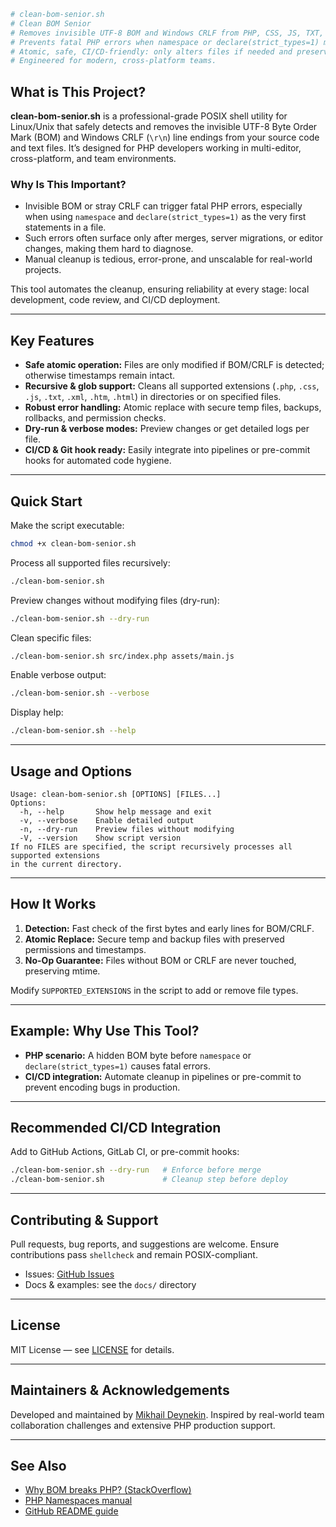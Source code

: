 ```bash
# clean-bom-senior.sh
# Clean BOM Senior
# Removes invisible UTF-8 BOM and Windows CRLF from PHP, CSS, JS, TXT, XML, HTM, and HTML files.
# Prevents fatal PHP errors when namespace or declare(strict_types=1) must be first.
# Atomic, safe, CI/CD-friendly: only alters files if needed and preserves timestamps.
# Engineered for modern, cross-platform teams.
```

## What is This Project?

**clean-bom-senior.sh** is a professional-grade POSIX shell utility for Linux/Unix that safely detects and removes the invisible UTF-8 Byte Order Mark (BOM) and Windows CRLF (`\r\n`) line endings from your source code and text files. It’s designed for PHP developers working in multi-editor, cross-platform, and team environments.

### Why Is This Important?

- Invisible BOM or stray CRLF can trigger fatal PHP errors, especially when using `namespace` and `declare(strict_types=1)` as the very first statements in a file.  
- Such errors often surface only after merges, server migrations, or editor changes, making them hard to diagnose.  
- Manual cleanup is tedious, error-prone, and unscalable for real-world projects.

This tool automates the cleanup, ensuring reliability at every stage: local development, code review, and CI/CD deployment.

***

## Key Features

- **Safe atomic operation:** Files are only modified if BOM/CRLF is detected; otherwise timestamps remain intact.  
- **Recursive & glob support:** Cleans all supported extensions (`.php`, `.css`, `.js`, `.txt`, `.xml`, `.htm`, `.html`) in directories or on specified files.  
- **Robust error handling:** Atomic replace with secure temp files, backups, rollbacks, and permission checks.  
- **Dry-run & verbose modes:** Preview changes or get detailed logs per file.  
- **CI/CD & Git hook ready:** Easily integrate into pipelines or pre-commit hooks for automated code hygiene.

***

## Quick Start

Make the script executable:

```bash
chmod +x clean-bom-senior.sh
```

Process all supported files recursively:

```bash
./clean-bom-senior.sh
```

Preview changes without modifying files (dry-run):

```bash
./clean-bom-senior.sh --dry-run
```

Clean specific files:

```bash
./clean-bom-senior.sh src/index.php assets/main.js
```

Enable verbose output:

```bash
./clean-bom-senior.sh --verbose
```

Display help:

```bash
./clean-bom-senior.sh --help
```

***

## Usage and Options

```text
Usage: clean-bom-senior.sh [OPTIONS] [FILES...]
Options:
  -h, --help       Show help message and exit
  -v, --verbose    Enable detailed output
  -n, --dry-run    Preview files without modifying
  -V, --version    Show script version
If no FILES are specified, the script recursively processes all supported extensions
in the current directory.
```

***

## How It Works

1. **Detection:** Fast check of the first bytes and early lines for BOM/CRLF.  
2. **Atomic Replace:** Secure temp and backup files with preserved permissions and timestamps.  
3. **No-Op Guarantee:** Files without BOM or CRLF are never touched, preserving mtime.

Modify `SUPPORTED_EXTENSIONS` in the script to add or remove file types.

***

## Example: Why Use This Tool?

- **PHP scenario:** A hidden BOM byte before `namespace` or `declare(strict_types=1)` causes fatal errors.  
- **CI/CD integration:** Automate cleanup in pipelines or pre-commit to prevent encoding bugs in production.

***

## Recommended CI/CD Integration

Add to GitHub Actions, GitLab CI, or pre-commit hooks:

```bash
./clean-bom-senior.sh --dry-run   # Enforce before merge
./clean-bom-senior.sh             # Cleanup step before deploy
```

***

## Contributing & Support

Pull requests, bug reports, and suggestions are welcome. Ensure contributions pass `shellcheck` and remain POSIX-compliant.

- Issues: [GitHub Issues](https://github.com/YOUR_REPO/clean-bom-senior/issues)  
- Docs & examples: see the `docs/` directory

***

## License

MIT License — see [LICENSE](LICENSE) for details.

***

## Maintainers & Acknowledgements

Developed and maintained by [Mikhail Deynekin](https://deynekin.com). Inspired by real-world team collaboration challenges and extensive PHP production support.

***

## See Also

- [Why BOM breaks PHP? (StackOverflow)](https://stackoverflow.com/questions/21433086/fatal-error-namespace-declaration-statement-has-to-be-the-very-first-statement)  
- [PHP Namespaces manual](https://www.php.net/manual/en/language.namespaces.definition.php)  
- [GitHub README guide](https://docs.github.com/ru/repositories/managing-your-repositorys-settings-and-features/customizing-your-repository/about-readmes)
